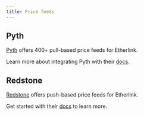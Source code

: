 ```yaml
---
title: Price feeds
---
```


## Pyth

[Pyth](https://pyth.network/) offers 400+ pull-based price feeds for Etherlink.

Learn more about integrating Pyth with their [docs](https://docs.pyth.network/price-feeds/use-real-time-data/evm).

## Redstone

[Redstone](https://redstone.finance/) offers push-based price feeds for Etherlink.

Get started with their [docs](https://docs.redstone.finance/docs/introduction) to learn more.
